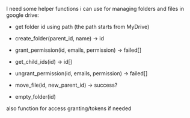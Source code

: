 I need some helper functions i can use for managing folders and files in google drive:
- get folder id using path (the path starts from MyDrive)
- create_folder(parent_id, name) -> id
- grant_permission(id, emails, permission) -> failed[]
- get_child_ids(id) -> id[]

- ungrant_permission(id, emails, permission) -> failed[]
- move_file(id, new_parent_id) -> success?
- empty_folder(id)

also function for access granting/tokens if needed
